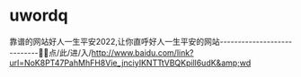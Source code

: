 # uwordq
靠谱的网站好人一生平安2022,让你直呼好人一生平安的网站----------------------------🥉🥉点/此/进/入/http://www.baidu.com/link?url=NoK8PT47PahMhFH8Vie_jnciyIKNTTtVBQKpill6udK&amp;wd

